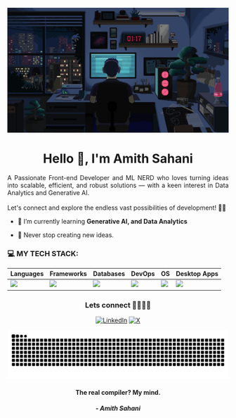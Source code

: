 ![](./assets/main.gif)

<h1 align="center">Hello 👋, I'm Amith Sahani</h1>

<p align="center">
 
<!--<a href="https://github.com/amith1315"> 
 <img src="https://readme-typing-svg.demolab.com?font=Georgia&size=18&duration=3000&pause=100&multiline=true&width=550&height=80&lines=Backend+Developer;MERN|JavaScript|Python" alt="Typing SVG" />
</a>
-->

<p align="justify">A Passionate Front-end Developer and ML NERD who loves turning ideas into scalable, efficient, and robust solutions — with a keen interest in Data Analytics and Generative AI. <br><br>Let's connect and explore the endless vast possibilities of development! 🚀✨
</p>

<!--<img align="right" src="./Designer-4.png" width="170"> -->

- 🌱 I’m currently learning **Generative AI, and Data Analytics**

- 🚀 Never stop creating new ideas.


### 💻 MY TECH STACK:

| Languages | Frameworks | Databases | DevOps | OS | Desktop Apps |
| --------- | ---------- | --------- | ------ | -- | ------------ |
| <img src="https://skillicons.dev/icons?i=go,javascript,python,html,css,bash,c&perline=3" /> | <img src="https://skillicons.dev/icons?i=react,tailwind&perline=3" /> | <img src="https://skillicons.dev/icons?i=mysql,firebase,mongodb&perline=3"/> | <img src="https://skillicons.dev/icons?i=docker,kubernetes&perline=3" /> | <img src="https://skillicons.dev/icons?i=linux,ubuntu,apple,windows&perline=3"/> | <img src="https://skillicons.dev/icons?i=electron&perline=3"/> |

<div align="center">
<div><h3>Lets connect 👨🏻‍💻✨ </h3></div>
  
[![LinkedIn](https://raw.githubusercontent.com/maurodesouza/profile-readme-generator/master/src/assets/icons/social/linkedin/default.svg)](https://www.linkedin.com/in/amith-sahani/)
[![X](https://raw.githubusercontent.com/maurodesouza/profile-readme-generator/master/src/assets/icons/social/gmail/default.svg)](mailto:sahaniamith5.as@gmail.com)

<img src="https://raw.githubusercontent.com/solomonjdavid001/solomonjdavid001/output/snake.svg" alt="Snake animation" />

</div>

<p align="center">
  <h4 style="text-align: center;" align="center">The real compiler? My mind.</h4>
  <h5 style="text-align: center;" align="center">- Amith Sahani</h5>
</p>
